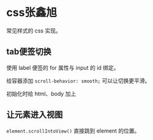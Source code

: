 # css张鑫旭

常见样式的 css 实现。

## tab便签切换

使用 label 便签的 for 属性与 input 的 id 绑定。

给容器添加 `scroll-behavior: smooth;` 可以让切换更平滑。

初始化时给 html、body 加上

## 让元素进入视图

`element.scrollIntoView()` 直接跳到 element 的位置。



